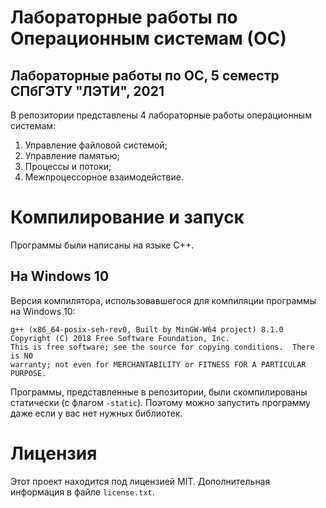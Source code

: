 # Лабораторные работы по Операционным системам (ОС)

## Лабораторные работы по ОС, 5 семестр СПбГЭТУ "ЛЭТИ", 2021

В репозитории представлены 4 лабораторные работы операционным системам:

1. Управление файловой системой;
2. Управление памятью;
3. Процессы и потоки;
4. Межпроцессорное взаимодействие.

# Компилирование и запуск

Программы были написаны на языке C++.

## На Windows 10

Версия компилятора, использовавшегося для компиляции программы на Windows 10:

```
g++ (x86_64-posix-seh-rev0, Built by MinGW-W64 project) 8.1.0
Copyright (C) 2018 Free Software Foundation, Inc.
This is free software; see the source for copying conditions.  There is NO
warranty; not even for MERCHANTABILITY or FITNESS FOR A PARTICULAR PURPOSE.
```

Программы, представленные в репозитории, были скомпилированы статически (с флагом `-static`).
Поэтому можно запустить программу даже если у вас нет нужных библиотек.

# Лицензия

Этот проект находится под лицензией MIT. Дополнительная информация в файле `license.txt`.